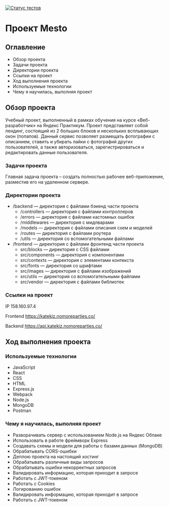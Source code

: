 [![Статус тестов](../../actions/workflows/tests.yml/badge.svg)](../../actions/workflows/tests.yml)

# Проект Mesto

## Оглавление
* Обзор проекта
* Задачи проекта
* Директории проекта
* Ссылки на проект
* Ход выполнения проекта
* Используемые технологии
* Чему я научилась, выполняя проект

## Обзор проекта
Учебный проект, выполненный в рамках обучения на курсе «Веб-разработчик» на Яндекс Практикум. Проект представляет собой лендинг, состоящий из 2 больших блоков и нескольких всплывающих окон (попапов). Данный сервис позволяет размещать фотографии с описанием, ставить и убирать лайки с фотографий других пользователей, а также авторизоваться, зарегистрироваться и редактировать данные пользователя.

### Задачи проекта
Главная задача проекта – создать полностью рабочее веб-приложение, разместив его на удаленном сервере.

### Директории проекта
* /backend — директория с файлами бэкенд части проекта
  + /controllers — директория с файлами контроллеров
  + /errors — директория с файлами кастомных ошибок
  + /middlewares — директория с мидлварами
  + /models — директория с файлами описания схем и моделей
  + /routes — директория с файлами роутера
  + /utils — директория со вспомогательными файлами
* /frontend — директория с файлами фронтенд части проекта
  + src/blocks — директория с CSS файлами
  + src/components — директория с компонентами
  + src/contexts — директория с элементами контекста
  + src/fonts — директория со шрифтами
  + src/images — директория с файлами изображений
  + src/utils — директория со вспомогательными файлами
  + src/vendor — директория с файлами библиотек

### Ссылки на проект
IP 158.160.97.4

Frontend https://katekiz.nomoreparties.co/

Backend https://api.katekiz.nomoreparties.co/

## Ход выполнения проекта

### Используемые технологии
* JavaScript
* React
* CSS
* HTML
* Express.js
* Webpack
* Node.js
* MongoDB
* Postman

### Чему я научилась, выполняя проект
* Разворачивать сервер с использованием Node.js  на Яндекс Облаке
* Использовать в работе фреймворк Express
* Создавать схемы и модели для работы с базами данных (MongoDB)
* Обрабатывать CORS-ошибки
* Деплою проекта на настоящий хостинг
* Обрабатывать различные виды запросов
* Обрабатывать ошибки некорректных запросов
* Валидировать информацию, которая приходит в запросе
* Работать с JWT-токеном
* Работать с Cookies
* Логированию ошибок
* Валидировать информацию, которая приходит в запросе
* Работать с JWT-токеном
